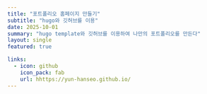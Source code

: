 ```yaml
---
title: "포트폴리오 홈페이지 만들기"
subtitle: "hugo와 깃허브를 이용"
date: 2025-10-01
summary: "hugo template와 깃허브를 이용하여 나만의 포트폴리오를 만든다"
layout: single
featured: true

links:
  - icon: github
    icon_pack: fab
    url: hhttps://yun-hanseo.github.io/
---
```



